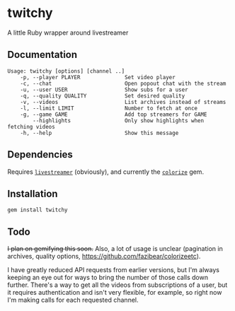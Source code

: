 # twitchy

A little Ruby wrapper around livestreamer

## Documentation

```
Usage: twitchy [options] [channel ..]
    -p, --player PLAYER              Set video player
    -c, --chat                       Open popout chat with the stream
    -u, --user USER                  Show subs for a user
    -q, --quality QUALITY            Set desired quality
    -v, --videos                     List archives instead of streams
    -l, --limit LIMIT                Number to fetch at once
    -g, --game GAME                  Add top streamers for GAME
        --highlights                 Only show highlights when fetching videos
    -h, --help                       Show this message
```
## Dependencies

Requires [`livestreamer`](https://github.com/chrippa/livestreamer) (obviously), and currently the [`colorize`](https://github.com/fazibear/colorize) gem.

## Installation

`gem install twitchy`

## Todo

~~I plan on gemifying this soon.~~ Also, a lot of usage is unclear (pagination in 
archives, quality options, https://github.com/fazibear/colorizeetc).

I have greatly reduced API requests from earlier versions, but I'm always keeping an eye out for ways to bring the number of those calls down further. There's a way to get all the videos from subscriptions of a user, but it requires authentication and isn't very flexible, for example, so right now I'm making calls for each requested channel.
